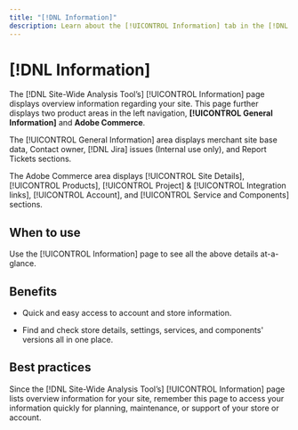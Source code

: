 ```yaml
---
title: "[!DNL Information]"
description: Learn about the [!UICONTROL Information] tab in the [!DNL Site-Wide Analysis Tool], when to use it, its benefits, and best practices.
---
```

# [!DNL Information]

The [!DNL Site-Wide Analysis Tool’s] [!UICONTROL Information] page displays overview information regarding your site. This page further displays two product areas in the left navigation, **[!UICONTROL General Information]** and **Adobe Commerce**.

The [!UICONTROL General Information] area displays merchant site base data, Contact owner, [!DNL Jira] issues (Internal use only), and Report Tickets sections.

The Adobe Commerce area displays [!UICONTROL Site Details], [!UICONTROL Products], [!UICONTROL Project] & [!UICONTROL Integration links], [!UICONTROL Account], and [!UICONTROL Service and Components] sections.

## When to use

Use the [!UICONTROL Information] page to see all the above details at-a-glance.

## Benefits

* Quick and easy access to account and store information.

* Find and check store details, settings, services, and components' versions all in one place.

## Best practices

Since the [!DNL Site-Wide Analysis Tool’s] [!UICONTROL Information] page lists overview information for your site, remember this page to access your information quickly for planning, maintenance, or support of your store or account.
